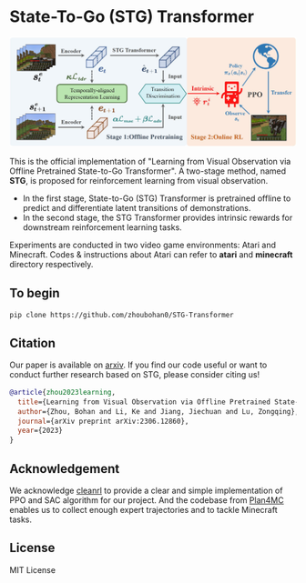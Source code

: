 # State-To-Go (STG) Transformer

![](./src/main-workflow.jpg)

This is the official implementation of "Learning from Visual Observation via Offline Pretrained State-to-Go Transformer". A two-stage method, named **STG**, is proposed for reinforcement learning from visual observation.  

- In the first stage, State-to-Go (STG) Transformer is pretrained offline to predict and differentiate latent transitions of demonstrations. 
- In the second stage, the STG Transformer provides intrinsic rewards for downstream reinforcement learning tasks.

Experiments are conducted in two video game environments: Atari and Minecraft. Codes & instructions about Atari can refer to  **atari** and **minecraft** directory respectively.

## To begin
```
pip clone https://github.com/zhoubohan0/STG-Transformer
```


## Citation

Our paper is available on [arxiv](https://arxiv.org/abs/2306.12860). If you find our code useful or want to conduct further research based on STG, please consider citing us!

```bibtex
@article{zhou2023learning,
  title={Learning from Visual Observation via Offline Pretrained State-to-Go Transformer},
  author={Zhou, Bohan and Li, Ke and Jiang, Jiechuan and Lu, Zongqing},
  journal={arXiv preprint arXiv:2306.12860},
  year={2023}
}
```


## Acknowledgement

We acknowledge [cleanrl](https://github.com/vwxyzjn/cleanrl) to provide a clear and simple implementation of PPO and SAC algorithm for our project. And the codebase from [Plan4MC](https://github.com/PKU-RL/Plan4MC) enables us to collect enough expert trajectories and  to tackle Minecraft tasks.

## License

MIT License
